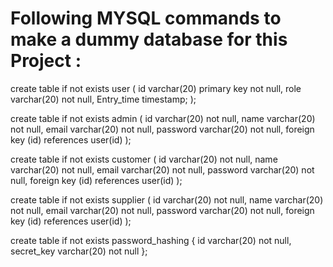 # Following MYSQL commands to make a dummy database for this Project :

create table if not exists user
(
	id varchar(20) primary key not null,
	role varchar(20) not null,
	Entry_time timestamp;
);

create table if not exists admin
(
	id varchar(20) not null,
	name varchar(20) not null,
	email varchar(20) not null,
	password varchar(20) not null,
	foreign key (id) references user(id)
);

create table if not exists customer
(
	id varchar(20) not null,
	name varchar(20) not null,
	email varchar(20) not null,
	password varchar(20) not null,
	foreign key (id) references user(id)
);

create table if not exists supplier
(
	id varchar(20) not null,
	name varchar(20) not null,
	email varchar(20) not null,
	password varchar(20) not null,
	foreign key (id) references user(id)
);

create table if not exists password_hashing
{
	id varchar(20) not null,
	secret_key varchar(20) not null
};
